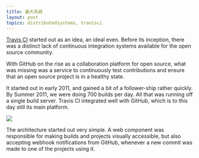 ```yaml
---
title: 最大系統
layout: post
topics: distributedsystems, travisci
---
```

[Travis CI](https://travis-ci.org) started out as an idea, an ideal even. Before
its inception, there was a distinct lack of continuous integration systems
available for the open source community.

With GitHub on the rise as a collaboration platform for open source, what was
missing was a service to continuously test contributions and ensure that an open
source project is in a healthy state.

It started out in early 2011, and gained a bit of a follower-ship rather
quickly. By Summer 2011, we were doing 700 builds per day. All that was running
off a single build server. Travis CI integrated well with GitHub, which is to
this day still its main platform.

![](http://s3itch.paperplanes.de/The_Smallest_Distributed_System.004.jpg_20131018_153228.jpg)

The architecture started out very simple. A web component was responsible for
making builds and projects visually accessible, but also accepting webhook
notifications from GitHub, whenever a new commit was made to one of the projects
using it.
